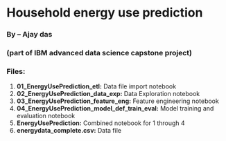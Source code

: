 # Household energy use prediction
### By – Ajay das
### (part of IBM advanced data science capstone project)

### Files:

1. **01_EnergyUsePrediction_etl:** Data file import notebook
2. **02_EnergyUsePrediction_data_exp:** Data Exploration notebook
3. **03_EnergyUsePrediction_feature_eng:** Feature engineering notebook
4. **04_EnergyUsePrediction_model_def_train_eval:** Model training and evaluation notebook
5. **EnergyUsePrediction:** Combined notebook for 1 through 4
6. **energydata_complete.csv:** Data file
